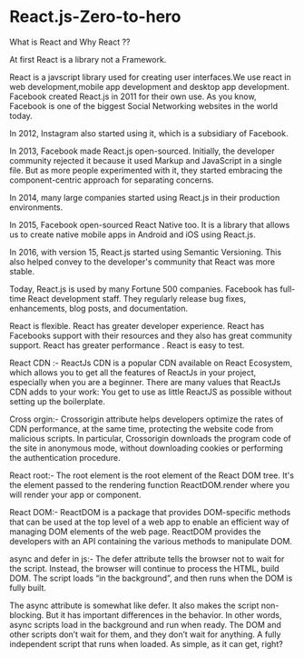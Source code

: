 # React.js-Zero-to-hero

What is React and Why React ??

At first React is a library not a Framework.

React is a javscript library used for creating user interfaces.We use react in web development,mobile app development and desktop app development.
Facebook created React.js in 2011 for their own use. As you know, Facebook is one of the biggest Social Networking websites in the world today.

In 2012, Instagram also started using it, which is a subsidiary of Facebook.

In 2013, Facebook made React.js open-sourced. Initially, the developer community rejected it because it used Markup and JavaScript in a single file. But as more people experimented with it, they started embracing the component-centric approach for separating concerns.

In 2014, many large companies started using React.js in their production environments.

In 2015, Facebook open-sourced React Native too. It is a library that allows us to create native mobile apps in Android and iOS using React.js.

In 2016, with version 15, React.js started using Semantic Versioning. This also helped convey to the developer's community that React was more stable.

Today, React.js is used by many Fortune 500 companies. Facebook has full-time React development staff. They regularly release bug fixes, enhancements, blog posts, and documentation.

React is flexible.
React has greater developer experience.
React has Facebooks support with their resources and they also has great community support.
React has greater performance .
React is easy to test.



React CDN :-
ReactJs CDN is a popular CDN available on React Ecosystem, which allows you to get all the features of ReactJs in your project, especially when you are a beginner. There are many values that ReactJs CDN adds to your work: You get to use as little ReactJS as possible without setting up the boilerplate.

Cross orgin:-
Crossorigin attribute helps developers optimize the rates of CDN performance, at the same time, protecting the website code from malicious scripts. In particular, Crossorigin downloads the program code of the site in anonymous mode, without downloading cookies or performing the authentication procedure.

React root:-
The root element is the root element of the React DOM tree. It's the element passed to the rendering function ReactDOM.render where you will render your app or component.

React DOM:-
ReactDOM is a package that provides DOM-specific methods that can be used at the top level of a web app to enable an efficient way of managing DOM elements of the web page. ReactDOM provides the developers with an API containing the various methods to manipulate DOM. 

async and defer in js:-
The defer attribute tells the browser not to wait for the script. Instead, the browser will continue to process the HTML, build DOM. The script loads “in the background”, and then runs when the DOM is fully built.

The async attribute is somewhat like defer. It also makes the script non-blocking. But it has important differences in the behavior.
In other words, async scripts load in the background and run when ready. The DOM and other scripts don’t wait for them, and they don’t wait for anything. A fully independent script that runs when loaded. As simple, as it can get, right?


